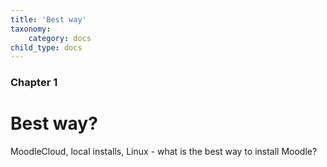 ```yaml
---
title: 'Best way'
taxonomy:
    category: docs
child_type: docs
---
```


### Chapter 1

#  Best way?

MoodleCloud, local installs, Linux - what is the best way to install Moodle?

